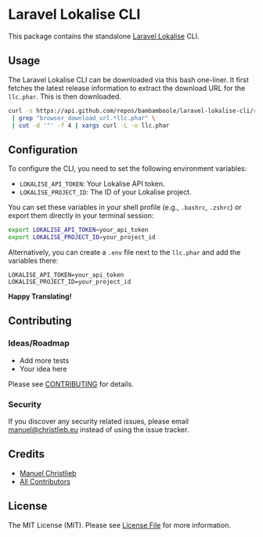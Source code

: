 # Laravel Lokalise CLI

This package contains the standalone [Laravel Lokalise](https://github.com/bambamboole/laravel-lokalise) CLI.

## Usage

The Laravel Lokalise CLI can be downloaded via this bash one-liner. It first fetches the latest release information to
extract the download URL for the `llc.phar`. This is then downloaded.

```bash
curl -s https://api.github.com/repos/bambamboole/laravel-lokalise-cli/releases/latest \ 
 | grep "browser_download_url.*llc.phar" \
 | cut -d '"' -f 4 | xargs curl -L -o llc.phar
```

## Configuration

To configure the CLI, you need to set the following environment variables:

- `LOKALISE_API_TOKEN`: Your Lokalise API token.
- `LOKALISE_PROJECT_ID`: The ID of your Lokalise project.

You can set these variables in your shell profile (e.g., `.bashrc`, `.zshrc`) or export them directly in your terminal
session:

```bash
export LOKALISE_API_TOKEN=your_api_token
export LOKALISE_PROJECT_ID=your_project_id
```

Alternatively, you can create a `.env` file next to the `llc.phar` and add the variables there:

```dotenv
LOKALISE_API_TOKEN=your_api_token
LOKALISE_PROJECT_ID=your_project_id
```


**Happy Translating!**

## Contributing

### Ideas/Roadmap
* Add more tests
* Your idea here

Please see [CONTRIBUTING](CONTRIBUTING.md) for details.

### Security

If you discover any security related issues, please email manuel@christlieb.eu instead of using the issue tracker.

## Credits

-   [Manuel Christlieb](https://github.com/bambamboole)
-   [All Contributors](../../contributors)

## License

The MIT License (MIT). Please see [License File](LICENSE.md) for more information.


